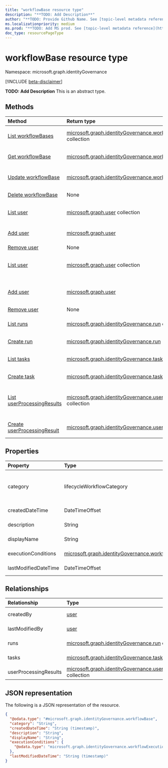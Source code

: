 ```yaml
---
title: "workflowBase resource type"
description: "**TODO: Add Description**"
author: "**TODO: Provide Github Name. See [topic-level metadata reference](https://aka.ms/msgo?pagePath=API/Document/Guidelines/Metadata)**"
ms.localizationpriority: medium
ms.prod: "**TODO: Add MS prod. See [topic-level metadata reference](https://aka.ms/msgo?pagePath=API/Document/Guidelines/Metadata)**"
doc_type: resourcePageType
---
```


# workflowBase resource type

Namespace: microsoft.graph.identityGovernance

[!INCLUDE [beta-disclaimer](../../includes/beta-disclaimer.md)]

**TODO: Add Description**
This is an abstract type.

## Methods
|Method|Return type|Description|
|:---|:---|:---|
|[List workflowBases](../api/identitygovernance-workflowbase-list.md)|[microsoft.graph.identityGovernance.workflowBase](../resources/identitygovernance-workflowbase.md) collection|Get a list of the [workflowBase](../resources/identitygovernance-workflowbase.md) objects and their properties.|
|[Get workflowBase](../api/identitygovernance-workflowbase-get.md)|[microsoft.graph.identityGovernance.workflowBase](../resources/identitygovernance-workflowbase.md)|Read the properties and relationships of a [workflowBase](../resources/identitygovernance-workflowbase.md) object.|
|[Update workflowBase](../api/identitygovernance-workflowbase-update.md)|[microsoft.graph.identityGovernance.workflowBase](../resources/identitygovernance-workflowbase.md)|Update the properties of a [workflowBase](../resources/identitygovernance-workflowbase.md) object.|
|[Delete workflowBase](../api/identitygovernance-workflowbase-delete.md)|None|Deletes a [workflowBase](../resources/identitygovernance-workflowbase.md) object.|
|[List user](../api/invitation-list-inviteduser.md)|[microsoft.graph.user](../resources/user.md) collection|Get the user resources from the createdBy navigation property.|
|[Add user](../api/identitygovernance-workflowbase-post-createdby.md)|[microsoft.graph.user](../resources/user.md)|Add createdBy by posting to the createdBy collection.|
|[Remove user](../api/identitygovernance-workflowbase-delete-createdby.md)|None|Remove a [user](../resources/user.md) object.|
|[List user](../api/invitation-list-inviteduser.md)|[microsoft.graph.user](../resources/user.md) collection|Get the user resources from the lastModifiedBy navigation property.|
|[Add user](../api/identitygovernance-workflowbase-post-lastmodifiedby.md)|[microsoft.graph.user](../resources/user.md)|Add lastModifiedBy by posting to the lastModifiedBy collection.|
|[Remove user](../api/identitygovernance-workflowbase-delete-lastmodifiedby.md)|None|Remove a [user](../resources/user.md) object.|
|[List runs](../api/identitygovernance-workflow-list-runs.md)|[microsoft.graph.identityGovernance.run](../resources/identitygovernance-run.md) collection|Get the run resources from the runs navigation property.|
|[Create run](../api/identitygovernance-workflowbase-post-runs.md)|[microsoft.graph.identityGovernance.run](../resources/identitygovernance-run.md)|Create a new run object.|
|[List tasks](../api/identitygovernance-taskprocessingresult-list-task.md)|[microsoft.graph.identityGovernance.task](../resources/identitygovernance-task.md) collection|Get the task resources from the tasks navigation property.|
|[Create task](../api/identitygovernance-workflowbase-post-tasks.md)|[microsoft.graph.identityGovernance.task](../resources/identitygovernance-task.md)|Create a new task object.|
|[List userProcessingResults](../api/identitygovernance-run-list-userprocessingresults.md)|[microsoft.graph.identityGovernance.userProcessingResult](../resources/identitygovernance-userprocessingresult.md) collection|Get the userProcessingResult resources from the userProcessingResults navigation property.|
|[Create userProcessingResult](../api/identitygovernance-workflowbase-post-userprocessingresults.md)|[microsoft.graph.identityGovernance.userProcessingResult](../resources/identitygovernance-userprocessingresult.md)|Create a new userProcessingResult object.|

## Properties
|Property|Type|Description|
|:---|:---|:---|
|category|lifecycleWorkflowCategory|**TODO: Add Description**.The possible values are: `joiner`, `leaver`, `unknownFutureValue`.|
|createdDateTime|DateTimeOffset|**TODO: Add Description**|
|description|String|**TODO: Add Description**|
|displayName|String|**TODO: Add Description**|
|executionConditions|[microsoft.graph.identityGovernance.workflowExecutionConditions](../resources/identitygovernance-workflowexecutionconditions.md)|**TODO: Add Description**|
|lastModifiedDateTime|DateTimeOffset|**TODO: Add Description**|

## Relationships
|Relationship|Type|Description|
|:---|:---|:---|
|createdBy|[user](../resources/user.md)|**TODO: Add Description**|
|lastModifiedBy|[user](../resources/user.md)|**TODO: Add Description**|
|runs|[microsoft.graph.identityGovernance.run](../resources/identitygovernance-run.md) collection|**TODO: Add Description**|
|tasks|[microsoft.graph.identityGovernance.task](../resources/identitygovernance-task.md) collection|**TODO: Add Description**|
|userProcessingResults|[microsoft.graph.identityGovernance.userProcessingResult](../resources/identitygovernance-userprocessingresult.md) collection|**TODO: Add Description**|

## JSON representation
The following is a JSON representation of the resource.
<!-- {
  "blockType": "resource",
  "keyProperty": "id",
  "@odata.type": "microsoft.graph.identityGovernance.workflowBase",
  "openType": false
}
-->
``` json
{
  "@odata.type": "#microsoft.graph.identityGovernance.workflowBase",
  "category": "String",
  "createdDateTime": "String (timestamp)",
  "description": "String",
  "displayName": "String",
  "executionConditions": {
    "@odata.type": "microsoft.graph.identityGovernance.workflowExecutionConditions"
  },
  "lastModifiedDateTime": "String (timestamp)"
}
```

